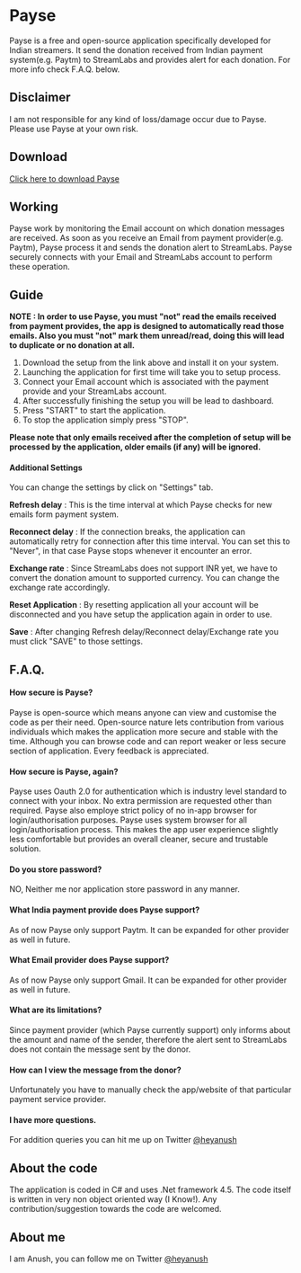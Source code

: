 # Payse

Payse is a free and open-source application specifically developed for Indian streamers. It send the donation received from Indian payment system(e.g. Paytm) to StreamLabs and provides alert for each donation.
For more info check F.A.Q. below.


## Disclaimer
I am not responsible for any kind of loss/damage occur due to Payse. Please use Payse at your own risk.


## Download

[Click here to download Payse](https://github.com/heyanush/Payse/releases/download/v1.1(beta)/PayseSetup.exe)


## Working

Payse work by monitoring the Email account on which donation messages are received. As soon as you receive an Email from payment provider(e.g. Paytm), Payse process it and sends the donation alert to StreamLabs. Payse securely connects with your Email and StreamLabs account to perform these operation.


## Guide

**NOTE : In order to use Payse, you must "not" read the emails received from payment provides, the app is designed to automatically read those emails. Also you must "not" mark them unread/read, doing this will lead to duplicate or no donation at all.**

1. Download the setup from the link above and install it on your system.
2. Launching the application for first time will take you to setup process.
3. Connect your Email account which is associated with the payment provide and your StreamLabs account.
4. After successfully finishing the setup you will be lead to dashboard.
5. Press "START" to start the application.
6. To stop the application simply press "STOP".

**Please note that only emails received after the completion of setup will be processed by the application, older emails (if any) will be ignored.**

#### Additional Settings
You can change the settings by click on "Settings" tab.

**Refresh delay** : This is the time interval at which Payse checks for new emails form payment system.

**Reconnect delay** : If the connection breaks, the application can automatically retry for connection after this time interval. You can set this to "Never", in that case Payse stops whenever it encounter an error.

**Exchange rate** : Since StreamLabs does not support INR yet, we have to convert the donation amount to supported currency. You can change the exchange rate accordingly.

**Reset Application** : By resetting application all your account will be disconnected and you have setup the application again in order to use.

**Save** : After changing Refresh delay/Reconnect delay/Exchange rate you must click "SAVE" to those settings.


## F.A.Q.

#### How secure is Payse?
Payse is open-source which means anyone can view and customise the code as per their need. Open-source nature lets contribution from various individuals which makes the application more secure and stable with the time. Although you can browse code and can report weaker or less secure section of application. Every feedback is appreciated.

#### How secure is Payse, again?
Payse uses Oauth 2.0 for authentication which is industry level standard to connect with your inbox. No extra permission are requested other than required.
Payse also employe strict policy of no in-app browser for login/authorisation purposes. Payse uses system browser for all login/authorisation process. This makes the app user experience slightly less comfortable but provides an overall cleaner, secure and trustable solution.

#### Do you store password?
NO, Neither me nor application store password in any manner.

#### What India payment provide does Payse support?
As of now Payse only support Paytm. It can be expanded for other provider as well in future.

#### What Email provider does Payse support?
As of now Payse only support Gmail. It can be expanded for other provider as well in future.

#### What are its limitations?
Since payment provider (which Payse currently support) only informs about the amount and name of the sender, therefore the alert sent to StreamLabs does not contain the message sent by the donor.

#### How can I view the message from the donor?
Unfortunately you have to manually check the app/website of that particular payment service provider.

#### I have more questions.
For addition queries you can hit me up on Twitter [@heyanush](https://twitter.com/heyanush)


## About the code
The application is coded in C# and uses .Net framework 4.5. The code itself is written in very non object oriented way (I Know!). Any contribution/suggestion towards the code are welcomed.


## About me
I am Anush, you can follow me on Twitter [@heyanush](https://twitter.com/heyanush)
